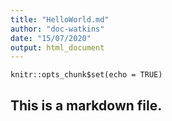 ```yaml
---
title: "HelloWorld.md"
author: "doc-watkins"
date: "15/07/2020"
output: html_document
---
```


```{r setup, include=FALSE}
knitr::opts_chunk$set(echo = TRUE)
```

## This is a markdown file.
